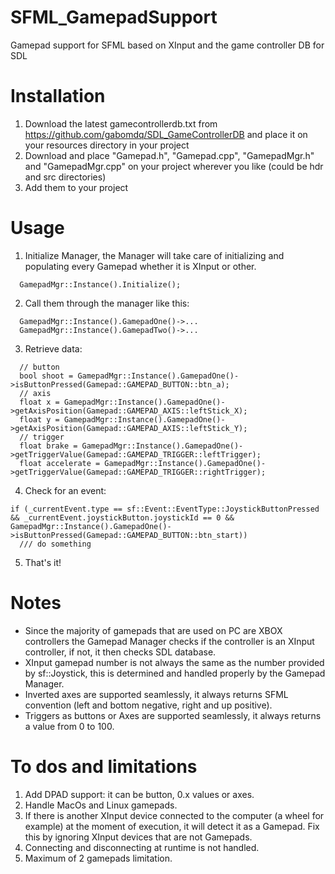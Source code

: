 # SFML_GamepadSupport
Gamepad support for SFML based on XInput and the game controller DB for SDL

# Installation
1. Download the latest gamecontrollerdb.txt from https://github.com/gabomdq/SDL_GameControllerDB and place it on your resources directory in your project
2. Download and place "Gamepad.h", "Gamepad.cpp", "GamepadMgr.h" and "GamepadMgr.cpp" on your project wherever you like (could be hdr and src directories)
3. Add them to your project

# Usage
1. Initialize Manager, the Manager will take care of initializing and populating every Gamepad whether it is XInput or other.
```
  GamepadMgr::Instance().Initialize();
```
2. Call them through the manager like this:
```
  GamepadMgr::Instance().GamepadOne()->...
  GamepadMgr::Instance().GamepadTwo()->...
```
3. Retrieve data:
```
  // button
  bool shoot = GamepadMgr::Instance().GamepadOne()->isButtonPressed(Gamepad::GAMEPAD_BUTTON::btn_a);
  // axis
  float x = GamepadMgr::Instance().GamepadOne()->getAxisPosition(Gamepad::GAMEPAD_AXIS::leftStick_X);
  float y = GamepadMgr::Instance().GamepadOne()->getAxisPosition(Gamepad::GAMEPAD_AXIS::leftStick_Y);
  // trigger
  float brake = GamepadMgr::Instance().GamepadOne()->getTriggerValue(Gamepad::GAMEPAD_TRIGGER::leftTrigger);
  float accelerate = GamepadMgr::Instance().GamepadOne()->getTriggerValue(Gamepad::GAMEPAD_TRIGGER::rightTrigger);
```
4. Check for an event:
```
if (_currentEvent.type == sf::Event::EventType::JoystickButtonPressed && _currentEvent.joystickButton.joystickId == 0 && GamepadMgr::Instance().GamepadOne()->isButtonPressed(Gamepad::GAMEPAD_BUTTON::btn_start))
  /// do something
```
5. That's it!

# Notes
- Since the majority of gamepads that are used on PC are XBOX controllers the Gamepad Manager checks if the controller is an XInput controller, if not, it then checks SDL database.
- XInput gamepad number is not always the same as the number provided by sf::Joystick, this is determined and handled properly by the Gamepad Manager.
- Inverted axes are supported seamlessly, it always returns SFML convention (left and bottom negative, right and up positive).
- Triggers as buttons or Axes are supported seamlessly, it always returns a value from 0 to 100.

# To dos and limitations
1. Add DPAD support: it can be button, 0.x values or axes.
2. Handle MacOs and Linux gamepads.
3. If there is another XInput device connected to the computer (a wheel for example) at the moment of execution, it will detect it as a Gamepad. Fix this by ignoring XInput devices that are not Gamepads.
4. Connecting and disconnecting at runtime is not handled.
5. Maximum of 2 gamepads limitation.
